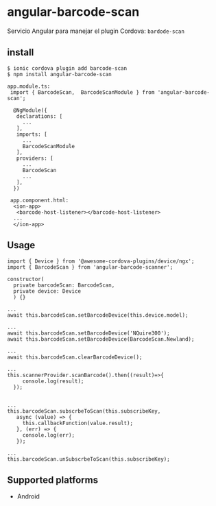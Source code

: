 # angular-barcode-scan
Servicio Angular para manejar el plugin Cordova: `bardode-scan`

## install 

 ```
 $ ionic cordova plugin add barcode-scan
 $ npm install angular-barcode-scan
 ```

 ```Angular
 app.module.ts:
  import { BarcodeScan,  BarcodeScanModule } from 'angular-barcode-scan';
  
   @NgModule({
    declarations: [
      ...
    ],
    imports: [
      ...
      BarcodeScanModule
    ],
    providers: [
      ...
      BarcodeScan
      ...
    ],
   })

  app.component.html:
   <ion-app>
    <barcode-host-listener></barcode-host-listener>
   ...
   </ion-app>

  ```

 ## Usage

    import { Device } from '@awesome-cordova-plugins/device/ngx';
    import { BarcodeScan } from 'angular-barcode-scanner';
  
    constructor(
      private barcodeScan: BarcodeScan,
      private device: Device
      ) {}
  
    ...
    await this.barcodeScan.setBarcodeDevice(this.device.model);
  
    ...
    await this.barcodeScan.setBarcodeDevice('NQuire300');
    await this.barcodeScan.setBarcodeDevice(BarcodeScan.Newland);
  
    ...
    await this.barcodeScan.clearBarcodeDevice();
  
    ...
    this.scannerProvider.scanBarcode().then((result)=>{
         console.log(result);
      });
  
  
    ...
    this.barcodeScan.subscrbeToScan(this.subscribeKey,
       async (value) => {
         this.callbackFunction(value.result);
       }, (err) => {
         console.log(err);
       });
  
    ...
    this.barcodeScan.unSubscrbeToScan(this.subscribeKey);
    

## Supported platforms

- Android
